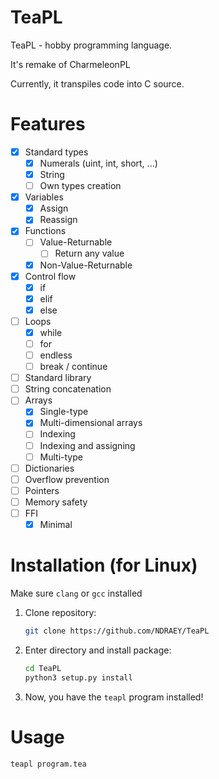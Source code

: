 # TeaPL

TeaPL - hobby programming language.

It's remake of CharmeleonPL

Currently, it transpiles code into C source.

# Features

- [x] Standard types
	- [x] Numerals (uint, int, short, ...)
	- [x] String
	- [ ] Own types creation
- [x] Variables
	- [x] Assign
	- [x] Reassign
- [x] Functions
	- [ ] Value-Returnable
		- [ ] Return any value
	- [x] Non-Value-Returnable
- [x] Control flow
	- [x] if
	- [x] elif
	- [x] else
- [ ] Loops
	- [x] while
	- [ ] for
	- [ ] endless
	- [ ] break / continue
- [ ] Standard library
- [ ] String concatenation
- [ ] Arrays
	- [x] Single-type
	- [x] Multi-dimensional arrays
	- [ ] Indexing
	- [ ] Indexing and assigning
	- [ ] Multi-type
- [ ] Dictionaries
- [ ] Overflow prevention
- [ ] Pointers
- [ ] Memory safety
- [ ] FFI
	- [x] Minimal

# Installation (for Linux)

Make sure `clang` or `gcc` installed

1. Clone repository:
	```bash
	git clone https://github.com/NDRAEY/TeaPL
	```

2. Enter directory and install package:
	```bash
	cd TeaPL
	python3 setup.py install
	```

3. Now, you have the `teapl` program installed!

# Usage

```bash
teapl program.tea
```
